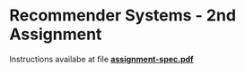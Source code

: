 # Recommender Systems - 2nd Assignment

Instructions availabe at file [**assignment-spec.pdf**](assignment-spec.pdf)